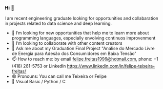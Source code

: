 
### Hi 👋
I am recent engineering graduate looking for opportunities and collabaration in projects related to data science and deep learning.

- 🤔 I’m looking for new opportunities that help me to learn more about programming languages, especially envolving continuos improvenment
- 👯 I’m looking to collaborate with other content creators
- 💬 Ask me about my Graduation Final Project "Análise do Mercado Livre de Energia para Adesão dos Consumidores em Baixa Tensão"
- 📫 How to reach me: by email felipe.freitas1996@hotmail.com, phone: +1 (418) 261-5753 or LinkedIn https://www.linkedin.com/in/felipe-teixeira-freitas/
- 😄 Pronouns: You can call me Teixeira or Felipe
- 🚀 Visual Basic / Python / C 
